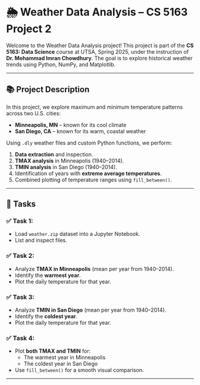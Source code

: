 # 🌦️ Weather Data Analysis – CS 5163 Project 2

Welcome to the Weather Data Analysis project! This project is part of the **CS 5163: Data Science** course at UTSA, Spring 2025, under the instruction of **Dr. Mohammad Imran Chowdhury**. The goal is to explore historical weather trends using Python, NumPy, and Matplotlib.



---

## 📚 Project Description

In this project, we explore maximum and minimum temperature patterns across two U.S. cities:

- **Minneapolis, MN** – known for its cool climate
- **San Diego, CA** – known for its warm, coastal weather

Using `.dly` weather files and custom Python functions, we perform:

1. **Data extraction** and inspection.
2. **TMAX analysis** in Minneapolis (1940–2014).
3. **TMIN analysis** in San Diego (1940–2014).
4. Identification of years with **extreme average temperatures**.
5. Combined plotting of temperature ranges using `fill_between()`.

---

## 🧪 Tasks

### ✅ Task 1:
- Load `weather.zip` dataset into a Jupyter Notebook.
- List and inspect files.

### ✅ Task 2:
- Analyze **TMAX in Minneapolis** (mean per year from 1940–2014).
- Identify the **warmest year**.
- Plot the daily temperature for that year.

### ✅ Task 3:
- Analyze **TMIN in San Diego** (mean per year from 1940–2014).
- Identify the **coldest year**.
- Plot the daily temperature for that year.

### ✅ Task 4:
- Plot **both TMAX and TMIN** for:
  - The warmest year in Minneapolis
  - The coldest year in San Diego
- Use `fill_between()` for a smooth visual comparison.

---

